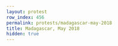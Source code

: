 ```yaml
---
layout: protest
row_index: 456
permalink: protests/madagascar-may-2018
title: Madagascar, May 2018
hidden: true
---
```

